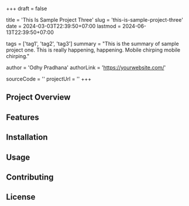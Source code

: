 +++
draft = false

title = 'This Is Sample Project Three'
slug = 'this-is-sample-project-three'
date = 2024-03-03T22:39:50+07:00
lastmod = 2024-06-13T22:39:50+07:00

tags = ['tag1', 'tag2', 'tag3']
summary = "This is the summary of sample project one. This is really happening, happening. Mobile chirping mobile chirping."

author = 'Odhy Pradhana'
authorLink = 'https://yourwebsite.com/'

sourceCode = ''
projectUrl = ''
+++

## Project Overview

<!-- Provide an overview of the project -->

## Features

<!-- List and describe the features of the project -->

## Installation

<!-- Provide instructions on how to install and use the project -->

## Usage

<!-- Provide usage examples and instructions -->

## Contributing

<!-- Explain how others can contribute to the project -->

## License

<!-- Include licensing information -->
